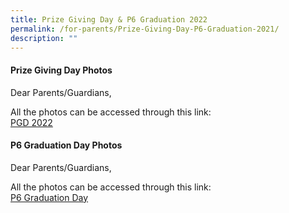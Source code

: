 ```yaml
---
title: Prize Giving Day & P6 Graduation 2022
permalink: /for-parents/Prize-Giving-Day-P6-Graduation-2021/
description: ""
---
```


#### **Prize Giving Day Photos**


Dear Parents/Guardians,  
  
All the photos can be accessed through this link:  
[PGD 2022](https://photos.app.goo.gl/1TtsqAYvrqXK51up8)  
  
#### **P6 Graduation Day Photos**  
Dear Parents/Guardians,  
  
All the photos can be accessed through this link:  
[P6 Graduation Day](https://photos.app.goo.gl/sff6XEBfbWhDXRk66)